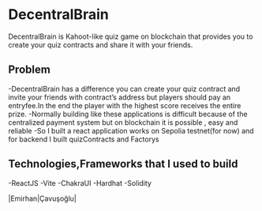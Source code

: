 # DecentralBrain
DecentralBrain is Kahoot-like quiz game on blockchain that provides you to create your quiz contracts and share it with your friends.

## Problem

-DecentralBrain has a difference you can create your quiz contract and invite your friends with contract’s address but players should pay an entryfee.In the end the player with the highest score receives the entire prize.
-Normally building like these applications is difficult because of the centralized payment system but on blockchain it is possible , easy and reliable 
-So I built a react application works on Sepolia testnet(for now)  and for backend I built quizContracts and Factorys

## Technologies,Frameworks that I used to build

-ReactJS
-Vite
-ChakraUI
-Hardhat
-Solidity

|Emirhan|Çavuşoğlu|
